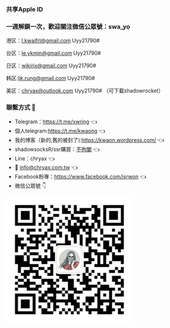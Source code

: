 ### 共享Apple ID
### 一週解鎖一次，歡迎關注微信公眾號：swa_yo

港区：l.kwaifrl@gmail.com Uyy21790# 

台区：le.ykmin@gmail.com  Uyy21790# 

日区：wjkirix@gmail.com Uyy21790# 

韩区:ljk.rung@gmail.com Uyy21790# 

美区：chryax@outlook.com Uyy21790# （可下載shadowrocket）

### 聯繫方式 :bell:

- Telegram：https://t.me/xwring :point_left:
- 個人telegram:https://t.me/kwaong 👈
- 我的博客（新的,舊的被封了):https://kwaon.wordpress.com/ 👈
- shadowsocksR/ssr購買：[不拘閣](https://affman.top) :point_left:
- Line：chryax :point_left:
- :email: info@chryax.com.tw :point_left:
- Facebook粉專：https://www.facebook.com/jsrwon :point_left:
- 微信公眾號 :point_down:

![image](https://github.com/hkjswong/shadowsocksR-setup/blob/master/%E5%BE%AE%E4%BF%A1%E5%85%AC%E7%9C%BE%E8%99%9F.jpg)
